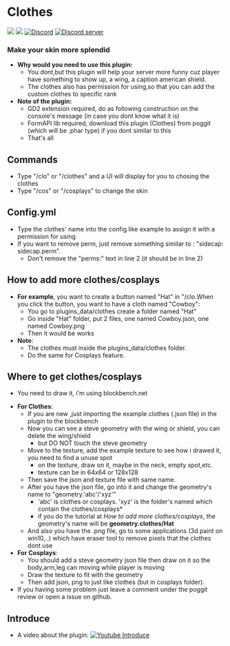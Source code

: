 # Clothes
[![](https://poggit.pmmp.io/shield.state/Clothes)](https://poggit.pmmp.io/p/Clothes)
[![](https://poggit.pmmp.io/shield.dl.total/Clothes)](https://poggit.pmmp.io/p/Clothes)
[![Discord](https://img.shields.io/badge/chat-on+discord-7289da.svg)](https://discord.gg/5CpFadd)
<a href="https://discord.gg/5CpFadd"><img src="https://discordapp.com/api/guilds/472786873492832256/embed.png" alt="Discord server"/></a>
### Make your skin more splendid
+ **Why would you need to use this plugin:**
  - You dont,but this plugin will help your server more funny cuz player have something to show up, a wing, a caption american shield.
  - The clothes also has permission for using,so that you can add the custom clothes to specific rank   
+ **Note of the plugin:**
  - GD2 extension required, do as following construction on the console's message (in case you dont know what it is)
  - FormAPI lib required, download this plugin (Clothes) from poggit (which will be .phar type) if you dont similar to this
  - That's all
## **Commands**
 + Type "/clo" or "/clothes" and a UI will display for you to chosing the clothes
 + Type "/cos" or "/cosplays" to change the skin
## **Config.yml**
 + Type the clothes' name into the config like example to assign it with a permission for using
 + If you want to remove perm, just remove something similar to : "sidecap: sidecap.perm".
   - Don't remove the "perms:" text in line 2 (it should be in line 2)

## **How to add more clothes/cosplays**
 + **For example**, you want to create a button named "Hat" in "/clo.When you click the button, you want to have a cloth named "Cowboy":
   - You go to plugins_data/clothes create a folder named "Hat"
   - Go inside "Hat" folder, put 2 files, one named Cowboy.json, one named Cowboy.png
   - Then it would be works
 + **Note**:
   - The clothes must inside the plugins_data/clothes folder.
   - Do the same for Cosplays feature.
 ## **Where to get clothes/cosplays**
 - You need to draw it, i'm using blockbench.net
 + **For Clothes**:
   - If you are new ,just importing the example clothes (.json file) in the plugin to the blockbench
   - Now you can see a steve geometry with the wing or shield, you can delete the wing/shield
     - but DO NOT touch the steve geometry
   - Move to the texture, add the example texture to see how i drawed it, you need to find a unuse spot
     - on the texture, draw on it, maybe in the neck, empty spot,etc.
	 - texture can be in 64x64 or 128x128
   - Then save the json and texture file with same name.
   - After you have the json file, go into it and change the geometry's name to "geometry.'abc'/'xyz'"
     - 'abc' is clothes or cosplays. 'xyz' is the folder's named which contain the clothes/cosplays*
	 - if you do the tutorial at *How to add more clothes/cosplays*, the geometry's name will be **geometry.clothes/Hat**
   - And also you have the .png file, go to some applications (3d paint on win10,..) which have eraser tool to remove pixels that the clothes dont use
 + **For Cosplays**:
   - You should add a steve geometry json file then draw on it so the body,arm,leg can moving while player is moving 
   - Draw the texture to fit with the geometry
   - Then add json, png to just like clothes (but in cosplays folder).
 + If you having some problem just leave a comment under the poggit review or open a issue on github.
 ## **Introduce**
 + A video about the plugin:
   [![Youtube Introduce](https://img.youtube.com/vi/ZGMaG80Wi3g/0.jpg)](https://www.youtube.com/watch?v=ZGMaG80Wi3g)
